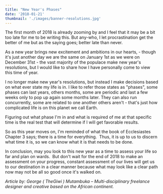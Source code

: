 ```yaml
---
title: "New Year's Phases"
date: '2018-01-21'
thumbnail: './images/banner-resolutions.jpg'
---
```


The first month of 2018 is already zooming by and I feel that it may be a bit too late for me to be writing this. But any-who, I let procrastination get the better of me but as the saying goes; better late than never.

As a new year brings new excitement and ambitions in our hearts, - though it's just another day we are the same on January 1st as we were on December 31st - the vast majority of the populace make new year's resolutions, but I would like to share how I have personally come to view this time of year.

I no longer make new year's resolutions, but instead I make decisions based on what ever state my life is in. I like to refer those states as "phases", some phases can last years, others months, some are periodic and last a few weeks only to pop up again some months later. They can also run concurrently, some are related to one another others aren't - that's just how complicated life is on this planet we call Earth.

Figuring out what phase I'm in and what is required of me at that specific time is the real test that will determine if I will get favorable results.

So as this year moves on, I'm reminded of what the book of Ecclesiastes Chapter 3 says; there is a time for everything.  Thus, it is up to us to discern what time it is, so we can know what it is that needs to be done.

In conclusion, may you look to this new year as a time to assess your life so far and plan on wards.  But don't wait for the end of 2018 to make an assessment on your progress, constant assessment of our lives will get us to our destination in a clear manner because what may look like a clear path now may not be all so good once it's walked on.

_Article by: George ( TheGiwi ) Mutambuka – Multi-disciplinary freelance designer and creative based on the African continent._
